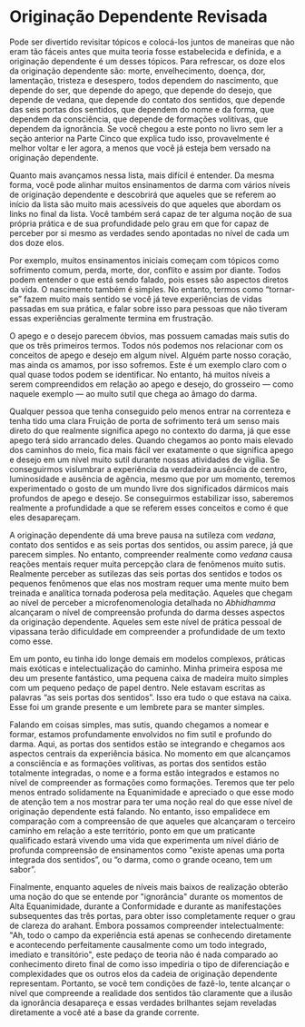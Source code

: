 # Originação Dependente Revisada

Pode ser divertido revisitar tópicos e colocá-los juntos de maneiras que não eram tão fáceis antes que muita teoria fosse estabelecida e definida, e a originação dependente é um desses tópicos. Para refrescar, os doze elos da originação dependente são: morte, envelhecimento, doença, dor, lamentação, tristeza e desespero, todos dependem do nascimento, que depende do ser, que depende do apego, que depende do desejo, que depende de vedana, que depende do contato dos sentidos, que depende das seis portas dos sentidos, que dependem do nome e da forma, que dependem da consciência, que depende de formações volitivas, que dependem da ignorância. Se você chegou a este ponto no livro sem ler a seção anterior na Parte Cinco que explica tudo isso, provavelmente é melhor voltar e ler agora, a menos que você já esteja bem versado na originação dependente.

Quanto mais avançamos nessa lista, mais difícil é entender. Da mesma forma, você pode alinhar muitos ensinamentos de darma com vários níveis de originação dependente e descobrirá que aqueles que se referem ao início da lista são muito mais acessíveis do que aqueles que abordam os links no final da lista. Você também será capaz de ter alguma noção de sua própria prática e de sua profundidade pelo grau em que for capaz de perceber por si mesmo as verdades sendo apontadas no nível de cada um dos doze elos.

Por exemplo, muitos ensinamentos iniciais começam com tópicos como sofrimento comum, perda, morte, dor, conflito e assim por diante. Todos podem entender o que está sendo falado, pois esses são aspectos diretos da vida. O nascimento também é simples. No entanto, termos como “tornar-se” fazem muito mais sentido se você já teve experiências de vidas passadas em sua prática, e falar sobre isso para pessoas que não tiveram essas experiências geralmente termina em frustração.

O apego e o desejo parecem óbvios, mas possuem camadas mais sutis do que os três primeiros termos. Todos nós podemos nos relacionar com os conceitos de apego e desejo em algum nível. Alguém parte nosso coração, mas ainda os amamos, por isso sofremos. Este é um exemplo claro com o qual quase todos podem se identificar. No entanto, há muitos níveis a serem compreendidos em relação ao apego e desejo, do grosseiro — como naquele exemplo — ao muito sutil que chega ao âmago do darma.

Qualquer pessoa que tenha conseguido pelo menos entrar na correnteza e tenha tido uma clara Fruição de porta de sofrimento terá um senso mais direto do que realmente significa apego no contexto do darma, já que esse apego terá sido arrancado deles. Quando chegamos ao ponto mais elevado dos caminhos do meio, fica mais fácil ver exatamente o que significa apego e desejo em um nível muito sutil durante nossas atividades de vigília. Se conseguirmos vislumbrar a experiência da verdadeira ausência de centro, luminosidade e ausência de agência, mesmo que por um momento, teremos experimentado o gosto de um mundo livre dos significados dármicos mais profundos de apego e desejo. Se conseguirmos estabilizar isso, saberemos realmente a profundidade a que se referem esses conceitos e como é que eles desapareçam.

A originação dependente dá uma breve pausa na sutileza com _vedana_, contato dos sentidos e as seis portas dos sentidos, ou assim parece, já que parecem simples. No entanto, compreender realmente como _vedana_ causa reações mentais requer muita percepção clara de fenômenos muito sutis. Realmente perceber as sutilezas das seis portas dos sentidos e todos os pequenos fenômenos que elas nos mostram requer uma mente muito bem treinada e analítica tornada poderosa pela meditação. Aqueles que chegam ao nível de perceber a microfenomenologia detalhada no _Abhidhamma_ alcançaram o nível de compreensão profunda do darma desses aspectos da originação dependente. Aqueles sem este nível de prática pessoal de vipassana terão dificuldade em compreender a profundidade de um texto como esse.

Em um ponto, eu tinha ido longe demais em modelos complexos, práticas mais exóticas e intelectualização do caminho. Minha primeira esposa me deu um presente fantástico, uma pequena caixa de madeira muito simples com um pequeno pedaço de papel dentro. Nele estavam escritas as palavras “as seis portas dos sentidos”. Isso era tudo o que estava na caixa. Esse foi um grande presente e um lembrete para se manter simples.

Falando em coisas simples, mas sutis, quando chegamos a nomear e formar, estamos profundamente envolvidos no fim sutil e profundo do darma. Aqui, as portas dos sentidos estão se integrando e chegamos aos aspectos centrais da experiência básica. No momento em que alcançamos a consciência e as formações volitivas, as portas dos sentidos estão totalmente integradas, o nome e a forma estão integrados e estamos no nível de compreender as formações como formações. Teremos que ter pelo menos entrado solidamente na Equanimidade e apreciado o que esse modo de atenção tem a nos mostrar para ter uma noção real do que esse nível de originação dependente está falando. No entanto, isso empalidece em comparação com a compreensão de que aqueles que alcançaram o terceiro caminho em relação a este território, ponto em que um praticante qualificado estará vivendo uma vida que experimenta um nível diário de profunda compreensão de ensinamentos como "existe apenas uma porta integrada dos sentidos”, ou “o darma, como o grande oceano, tem um sabor”.

Finalmente, enquanto aqueles de níveis mais baixos de realização obterão uma noção do que se entende por "ignorância" durante os momentos de Alta Equanimidade, durante a Conformidade e durante as manifestações subsequentes das três portas, para obter isso completamente requer o grau de clareza do arahant. Embora possamos compreender intelectualmente: "Ah, todo o campo da experiência está apenas se conhecendo diretamente e acontecendo perfeitamente causalmente como um todo integrado, imediato e transitório", este pedaço de teoria não é nada comparado ao conhecimento direto final de como isso impediria o tipo de diferenciação e complexidades que os outros elos da cadeia de originação dependente representam. Portanto, se você tem condições de fazê-lo, tente alcançar o nível que compreende a realidade dos sentidos tão claramente que a ilusão da ignorância desapareça e essas verdades brilhantes sejam reveladas diretamente a você até a base da grande corrente.
